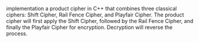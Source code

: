  implementation a product cipher in C++ that combines three classical ciphers: Shift Cipher, Rail Fence Cipher, and Playfair Cipher. The product cipher will first apply the Shift Cipher, followed by the Rail Fence Cipher, and finally the Playfair Cipher for encryption. Decryption will reverse the process.
